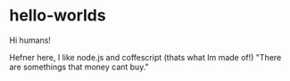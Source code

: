 # hello-worlds
Hi humans!

Hefner here, I like node.js and coffescript (thats what Im made of!)
"There are somethings that money cant buy."
